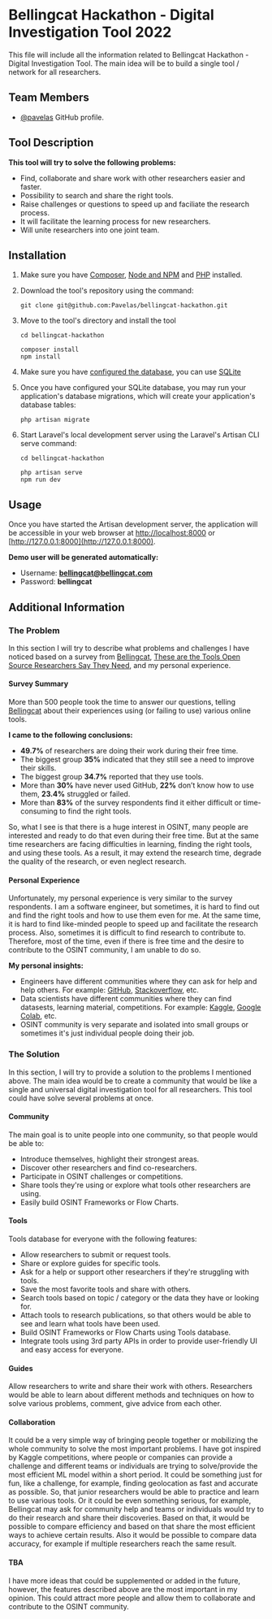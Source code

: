 # Bellingcat Hackathon - Digital Investigation Tool 2022

This file will include all the information related to Bellingcat Hackathon - Digital Investigation Tool. The main idea will be to build a single tool / network for all researchers.

## Team Members

-   [@pavelas](https://github.com/Pavelas) GitHub profile.

## Tool Description

**This tool will try to solve the following problems:**

-   Find, collaborate and share work with other researchers easier and faster.
-   Possibility to search and share the right tools.
-   Raise challenges or questions to speed up and faciliate the research process.
-   It will facilitate the learning process for new researchers.
-   Will unite researchers into one joint team.

## Installation

1.  Make sure you have [Composer](https://getcomposer.org/), [Node and NPM](https://nodejs.org/en/) and [PHP](https://www.php.net/) installed.

2.  Download the tool's repository using the command:

    ```
    git clone git@github.com:Pavelas/bellingcat-hackathon.git
    ```

3.  Move to the tool's directory and install the tool

    ```
    cd bellingcat-hackathon

    composer install
    npm install
    ```

4.  Make sure you have [configured the database](https://laravel.com/docs/9.x#databases-and-migrations), you can use [SQLite](https://www.sqlite.org/index.html)

5.  Once you have configured your SQLite database, you may run your application's database migrations, which will create your application's database tables:

    ```
    php artisan migrate
    ```

6.  Start Laravel's local development server using the Laravel's Artisan CLI serve command:

    ```
    cd bellingcat-hackathon

    php artisan serve
    npm run dev
    ```

## Usage

Once you have started the Artisan development server, the application will be accessible in your web browser at [http://localhost:8000](http://localhost:8000) or [http://127.0.0.1:8000](http://127.0.0.1:8000).

**Demo user will be generated automatically:**

-   Username: **bellingcat@bellingcat.com**
-   Password: **bellingcat**

## Additional Information

### The Problem

In this section I will try to describe what problems and challenges I have noticed based on a survey from [Bellingcat](https://www.bellingcat.com/), [These are the Tools Open Source Researchers Say They Need](https://www.bellingcat.com/resources/2022/08/12/these-are-the-tools-open-source-researchers-say-they-need), and my personal experience.

#### Survey Summary

More than 500 people took the time to answer our questions, telling [Bellingcat](https://www.bellingcat.com/) about their experiences using (or failing to use) various online tools.

**I came to the following conclusions:**

-   **49.7%** of researchers are doing their work during their free time.
-   The biggest group **35%** indicated that they still see a need to improve their skills.
-   The biggest group **34.7%** reported that they use tools.
-   More than **30%** have never used GitHub, **22%** don’t know how to use them, **23.4%** struggled or failed.
-   More than **83%** of the survey respondents find it either difficult or time-consuming to find the right tools.

So, what I see is that there is a huge interest in OSINT, many people are interested and ready to do that even during their free time. But at the same time researchers are facing difficulties in learning, finding the right tools, and using these tools. As a result, it may extend the research time, degrade the quality of the research, or even neglect research.

#### Personal Experience

Unfortunately, my personal experience is very similar to the survey respondents. I am a software engineer, but sometimes, it is hard to find out and find the right tools and how to use them even for me. At the same time, it is hard to find like-minded people to speed up and facilitate the research process. Also, sometimes it is difficult to find research to contribute to. Therefore, most of the time, even if there is free time and the desire to contribute to the OSINT community, I am unable to do so.

**My personal insights:**

-   Engineers have different communities where they can ask for help and help others. For example: [GitHub](https://github.com), [Stackoverflow](https://stackoverflow.com), etc.
-   Data scientists have different communities where they can find datasests, learning material, competitions. For example: [Kaggle](https://www.kaggle.com), [Google Colab](https://colab.research.google.com), etc.
-   OSINT community is very separate and isolated into small groups or sometimes it's just individual people doing their job.

### The Solution

In this section, I will try to provide a solution to the problems I mentioned above. The main idea would be to create a community that would be like a single and universal digital investigation tool for all researchers. This tool could have solve several problems at once.

#### Community

The main goal is to unite people into one community, so that people would be able to:

-   Introduce themselves, highlight their strongest areas.
-   Discover other researchers and find co-researchers.
-   Participate in OSINT challenges or competitions.
-   Share tools they're using or explore what tools other researchers are using.
-   Easily build OSINT Frameworks or Flow Charts.

#### Tools

Tools database for everyone with the following features:

-   Allow researchers to submit or request tools.
-   Share or explore guides for specific tools.
-   Ask for a help or support other researchers if they're struggling with tools.
-   Save the most favorite tools and share with others.
-   Search tools based on topic / category or the data they have or looking for.
-   Attach tools to research publications, so that others would be able to see and learn what tools have been used.
-   Build OSINT Frameworks or Flow Charts using Tools database.
-   Integrate tools using 3rd party APIs in order to provide user-friendly UI and easy access for everyone.

#### Guides

Allow researchers to write and share their work with others. Researchers would be able to learn about different methods and techniques on how to solve various problems, comment, give advice from each other.

#### Collaboration

It could be a very simple way of bringing people together or mobilizing the whole community to solve the most important problems. I have got inspired by Kaggle competitions, where people or companies can provide a challenge and different teams or individuals are trying to solve/provide the most efficient ML model within a short period. It could be something just for fun, like a challenge, for example, finding geolocation as fast and accurate as possible. So, that junior researchers would be able to practice and learn to use various tools. Or it could be even something serious, for example, Bellingcat may ask for community help and teams or individuals would try to do their research and share their discoveries. Based on that, it would be possible to compare efficiency and based on that share the most efficient ways to achieve certain results. Also it would be possible to compare data accuracy, for example if multiple researchers reach the same result.

#### TBA

I have more ideas that could be supplemented or added in the future, however, the features described above are the most important in my opinion. This could attract more people and allow them to collaborate and contribute to the OSINT community.
